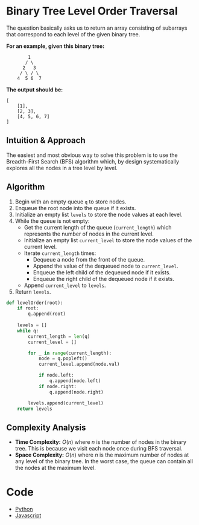 # Binary Tree Level Order Traversal

The question basically asks us to return an array consisting of subarrays that correspond to each level of the given binary tree.

**For an example, given this binary tree:**
```
        1
       / \ 
      2   3 
     / \ / \ 
    4  5 6  7 
```
**The output should be:**
```
[
    [1],
    [2, 3],
    [4, 5, 6, 7]
]
```

## Intuition & Approach

The easiest and most obvious way to solve this problem is to use the Breadth-First Search (BFS) algorithm which, by design systematically explores all the nodes in a tree level by level.

## Algorithm

1. Begin with an empty queue `q` to store nodes.
2. Enqueue the root node into the queue if it exists.
3. Initialize an empty list `levels` to store the node values at each level.
4. While the queue is not empty:
    - Get the current length of the queue (`current_length`) which represents the number of nodes in the current level.
    - Initialize an empty list `current_level` to store the node values of the current level.
    - Iterate `current_length` times:
        - Dequeue a node from the front of the queue.
        - Append the value of the dequeued node to `current_level`.
        - Enqueue the left child of the dequeued node if it exists.
        - Enqueue the right child of the dequeued node if it exists.
    - Append `current_level` to `levels`.
5. Return `levels`.

```py
def levelOrder(root):
    if root:
        q.append(root)
    
    levels = []
    while q:
        current_length = len(q)
        current_level = []

        for _ in range(current_length):
            node = q.popleft()
            current_level.append(node.val)

            if node.left:
                q.append(node.left)
            if node.right:
                q.append(node.right)

        levels.append(current_level)
    return levels
```

## Complexity Analysis
- **Time Complexity:** $O(n)$ where $n$ is the number of nodes in the binary tree. This is because we visit each node once during BFS traversal.
- **Space Complexity:** $O(n)$ where $n$ is the maximum number of nodes at any level of the binary tree. In the worst case, the queue can contain all the nodes at the maximum level.

# Code

- [Python](solution.py)
- [Javascript](solution.js)